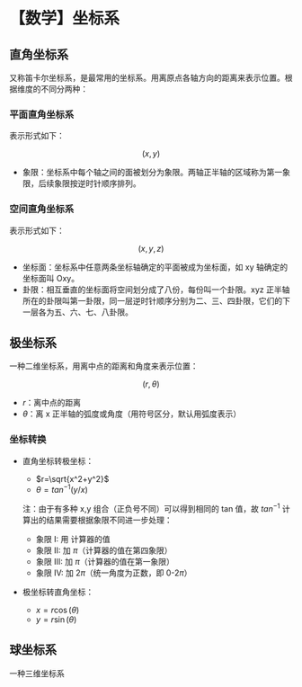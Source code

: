 # 【数学】坐标系

## 直角坐标系

又称笛卡尔坐标系，是最常用的坐标系。用离原点各轴方向的距离来表示位置。根据维度的不同分两种：

### 平面直角坐标系

表示形式如下：

$$(x,y)$$

- 象限：坐标系中每个轴之间的面被划分为象限。两轴正半轴的区域称为第一象限，后续象限按逆时针顺序排列。

### 空间直角坐标系

表示形式如下：

$$(x,y,z)$$

- 坐标面：坐标系中任意两条坐标轴确定的平面被成为坐标面，如 xy 轴确定的坐标面叫 Oxy。
- 卦限：相互垂直的坐标面将空间划分成了八份，每份叫一个卦限。xyz 正半轴所在的卦限叫第一卦限，同一层逆时针顺序分别为二、三、四卦限，它们的下一层各为五、六、七、八卦限。

## 极坐标系

一种二维坐标系，用离中点的距离和角度来表示位置：

$$(r,\theta)$$

- $r$：离中点的距离
- $\theta$：离 x 正半轴的弧度或角度（用符号区分，默认用弧度表示）

### 坐标转换

- 直角坐标转极坐标：

  - $r=\sqrt{x^2+y^2}$
  - $\theta=tan^{-1}(y/x)$

  注：由于有多种 x,y 组合（正负号不同）可以得到相同的 tan 值，故 $tan^{-1}$ 计算出的结果需要根据象限不同进一步处理：

  - 象限 I: 用 计算器的值
  - 象限 II: 加 $\pi$（计算器的值在第四象限）
  - 象限 III: 加 $\pi$（计算器的值在第一象限）
  - 象限 IV: 加 $2\pi$（统一角度为正数，即 0-$2\pi$）

- 极坐标转直角坐标：

  - $x = r\cos(\theta)$
  - $y = r\sin(\theta)$

## 球坐标系

一种三维坐标系
